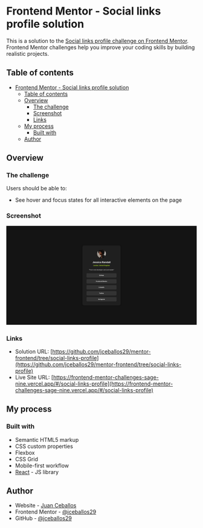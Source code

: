 # Frontend Mentor - Social links profile solution

This is a solution to the [Social links profile challenge on Frontend Mentor](https://www.frontendmentor.io/challenges/social-links-profile-UG32l9m6dQ). Frontend Mentor challenges help you improve your coding skills by building realistic projects. 

## Table of contents

- [Frontend Mentor - Social links profile solution](#frontend-mentor---social-links-profile-solution)
  - [Table of contents](#table-of-contents)
  - [Overview](#overview)
    - [The challenge](#the-challenge)
    - [Screenshot](#screenshot)
    - [Links](#links)
  - [My process](#my-process)
    - [Built with](#built-with)
  - [Author](#author)

## Overview

### The challenge

Users should be able to:

- See hover and focus states for all interactive elements on the page

### Screenshot

![](./social.-links-profile.png)

### Links

- Solution URL: [https://github.com/jceballos29/mentor-frontend/tree/social-links-profile](https://github.com/jceballos29/mentor-frontend/tree/social-links-profile)
- Live Site URL: [https://frontend-mentor-challenges-sage-nine.vercel.app/#/social-links-profile](https://frontend-mentor-challenges-sage-nine.vercel.app/#/social-links-profile)

## My process

### Built with

- Semantic HTML5 markup
- CSS custom properties
- Flexbox
- CSS Grid
- Mobile-first workflow
- [React](https://reactjs.org/) - JS library

## Author

- Website - [Juan Ceballos](https://www.jceballos.dev)
- Frontend Mentor - [@jceballos29](https://www.frontendmentor.io/profile/jceballos29)
- GitHub - [@jceballos29](https://www.github.com/jceballos29)
